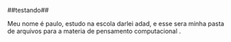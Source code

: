 ##testando##

Meu nome é paulo, estudo na escola darlei adad, e esse sera minha pasta de arquivos para a materia de pensamento computacional 
. 







